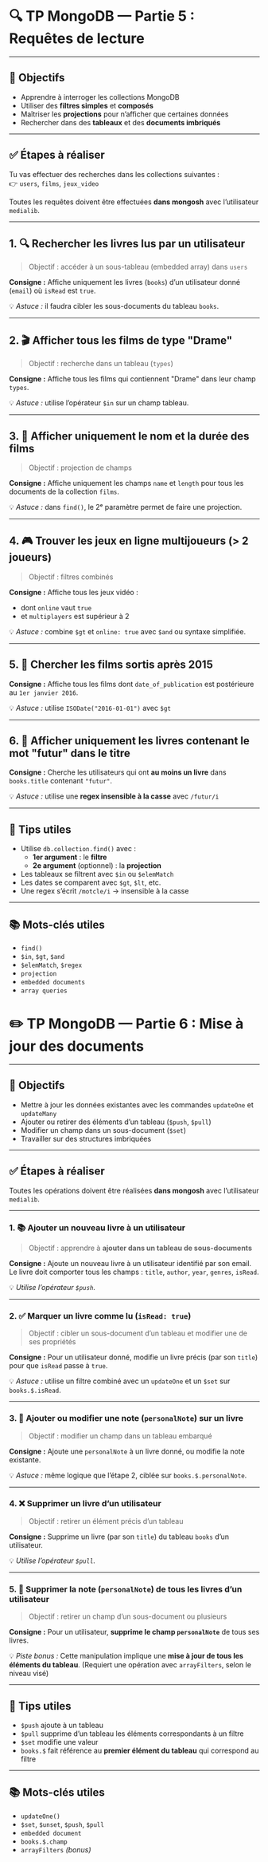 # 🔍 TP MongoDB — Partie 5 : Requêtes de lecture

---

## 🎯 Objectifs

-   Apprendre à interroger les collections MongoDB
-   Utiliser des **filtres simples** et **composés**
-   Maîtriser les **projections** pour n’afficher que certaines données
-   Rechercher dans des **tableaux** et des **documents imbriqués**

---

## ✅ Étapes à réaliser

Tu vas effectuer des recherches dans les collections suivantes :  
👉 `users`, `films`, `jeux_video`

Toutes les requêtes doivent être effectuées **dans mongosh** avec l’utilisateur `medialib`.

---

## 1. 🔍 Rechercher les livres lus par un utilisateur

> Objectif : accéder à un sous-tableau (embedded array) dans `users`

**Consigne :** Affiche uniquement les livres (`books`) d’un utilisateur donné (`email`) où `isRead` est `true`.

💡 _Astuce :_ il faudra cibler les sous-documents du tableau `books`.

---

## 2. 🎬 Afficher tous les films de type "Drame"

> Objectif : recherche dans un tableau (`types`)

**Consigne :** Affiche tous les films qui contiennent "Drame" dans leur champ `types`.

💡 _Astuce :_ utilise l’opérateur `$in` sur un champ tableau.

---

## 3. 📏 Afficher uniquement le nom et la durée des films

> Objectif : projection de champs

**Consigne :** Affiche uniquement les champs `name` et `length` pour tous les documents de la collection `films`.

💡 _Astuce :_ dans `find()`, le 2ᵉ paramètre permet de faire une projection.

---

## 4. 🎮 Trouver les jeux en ligne multijoueurs (> 2 joueurs)

> Objectif : filtres combinés

**Consigne :** Affiche tous les jeux vidéo :

-   dont `online` vaut `true`
-   et `multiplayers` est supérieur à 2

💡 _Astuce :_ combine `$gt` et `online: true` avec `$and` ou syntaxe simplifiée.

---

## 5. 📅 Chercher les films sortis après 2015

**Consigne :** Affiche tous les films dont `date_of_publication` est postérieure au `1er janvier 2016`.

💡 _Astuce :_ utilise `ISODate("2016-01-01")` avec `$gt`

---

## 6. 🧩 Afficher uniquement les livres contenant le mot "futur" dans le titre

**Consigne :** Cherche les utilisateurs qui ont **au moins un livre** dans `books.title` contenant `"futur"`.

💡 _Astuce :_ utilise une **regex insensible à la casse** avec `/futur/i`

---

## 🧠 Tips utiles

-   Utilise `db.collection.find()` avec :
    -   **1er argument** : le **filtre**
    -   **2e argument** (optionnel) : la **projection**
-   Les tableaux se filtrent avec `$in` ou `$elemMatch`
-   Les dates se comparent avec `$gt`, `$lt`, etc.
-   Une regex s’écrit `/motcle/i` → insensible à la casse

---

## 📚 Mots-clés utiles

-   `find()`
-   `$in`, `$gt`, `$and`
-   `$elemMatch`, `$regex`
-   `projection`
-   `embedded documents`
-   `array queries`

# ✏️ TP MongoDB — Partie 6 : Mise à jour des documents

---

## 🎯 Objectifs

-   Mettre à jour les données existantes avec les commandes `updateOne` et `updateMany`
-   Ajouter ou retirer des éléments d’un tableau (`$push`, `$pull`)
-   Modifier un champ dans un sous-document (`$set`)
-   Travailler sur des structures imbriquées

---

## ✅ Étapes à réaliser

Toutes les opérations doivent être réalisées **dans mongosh** avec l’utilisateur `medialib`.

---

### 1. 📚 Ajouter un nouveau livre à un utilisateur

> Objectif : apprendre à **ajouter dans un tableau de sous-documents**

**Consigne :** Ajoute un nouveau livre à un utilisateur identifié par son email. Le livre doit comporter tous les champs : `title`, `author`, `year`, `genres`, `isRead`.

💡 _Utilise l’opérateur `$push`._

---

### 2. ✅ Marquer un livre comme lu (`isRead: true`)

> Objectif : cibler un sous-document d’un tableau et modifier une de ses propriétés

**Consigne :** Pour un utilisateur donné, modifie un livre précis (par son `title`) pour que `isRead` passe à `true`.

💡 _Astuce :_ utilise un filtre combiné avec un `updateOne` et un `$set` sur `books.$.isRead`.

---

### 3. 📝 Ajouter ou modifier une note (`personalNote`) sur un livre

> Objectif : modifier un champ dans un tableau embarqué

**Consigne :** Ajoute une `personalNote` à un livre donné, ou modifie la note existante.

💡 _Astuce :_ même logique que l’étape 2, ciblée sur `books.$.personalNote`.

---

### 4. ❌ Supprimer un livre d’un utilisateur

> Objectif : retirer un élément précis d’un tableau

**Consigne :** Supprime un livre (par son `title`) du tableau `books` d’un utilisateur.

💡 _Utilise l’opérateur `$pull`._

---

### 5. 🧼 Supprimer la note (`personalNote`) de tous les livres d’un utilisateur

> Objectif : retirer un champ d’un sous-document ou plusieurs

**Consigne :** Pour un utilisateur, **supprime le champ `personalNote`** de tous ses livres.

💡 _Piste bonus :_ Cette manipulation implique une **mise à jour de tous les éléments du tableau**. (Requiert une opération avec `arrayFilters`, selon le niveau visé)

---

## 🧠 Tips utiles

-   `$push` ajoute à un tableau
-   `$pull` supprime d’un tableau les éléments correspondants à un filtre
-   `$set` modifie une valeur
-   `books.$` fait référence au **premier élément du tableau** qui correspond au filtre

---

## 📚 Mots-clés utiles

-   `updateOne()`
-   `$set`, `$unset`, `$push`, `$pull`
-   `embedded document`
-   `books.$.champ`
-   `arrayFilters` _(bonus)_
